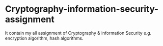 # Cryptography-information-security-assignment
It contain my all assignment of Cryptography  &amp; information Security e.g. encryption algorithm, hash algorithms.
